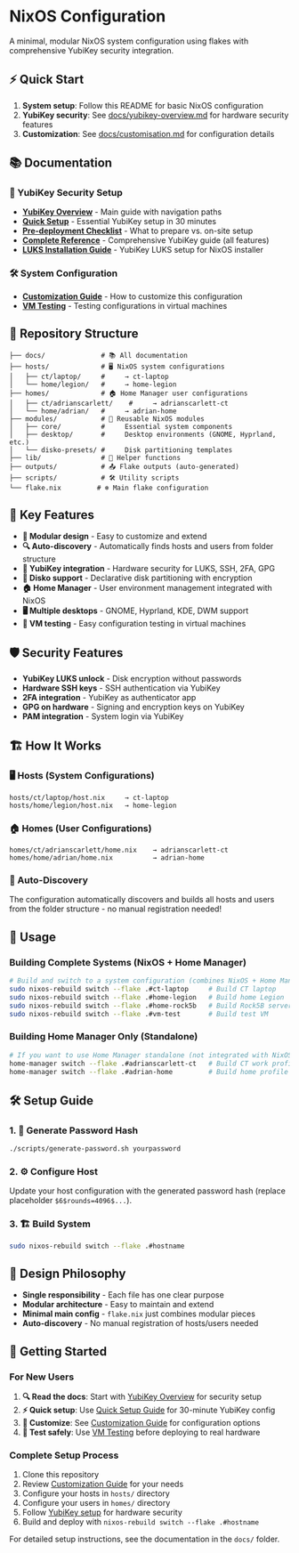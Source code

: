 # NixOS Configuration

A minimal, modular NixOS system configuration using flakes with comprehensive YubiKey security integration.

## ⚡ Quick Start

1. **System setup**: Follow this README for basic NixOS configuration
2. **YubiKey security**: See [docs/yubikey-overview.md](docs/yubikey-overview.md) for hardware security features
3. **Customization**: See [docs/customisation.md](docs/customisation.md) for configuration details

## 📚 Documentation

### 🔑 YubiKey Security Setup
- **[YubiKey Overview](docs/yubikey-overview.md)** - Main guide with navigation paths
- **[Quick Setup](docs/yubikey-quick-setup.md)** - Essential YubiKey setup in 30 minutes
- **[Pre-deployment Checklist](docs/yubikey-checklist.md)** - What to prepare vs. on-site setup
- **[Complete Reference](docs/yubikey-general.md)** - Comprehensive YubiKey guide (all features)
- **[LUKS Installation Guide](docs/yubikey-luks.md)** - YubiKey LUKS setup for NixOS installer

### 🛠️ System Configuration
- **[Customization Guide](docs/customisation.md)** - How to customize this configuration
- **[VM Testing](docs/vm-testing.md)** - Testing configurations in virtual machines

## 📁 Repository Structure

```
├── docs/              # 📚 All documentation
├── hosts/             # 🖥️ NixOS system configurations
│   ├── ct/laptop/     #     → ct-laptop
│   └── home/legion/   #     → home-legion
├── homes/             # 🏠 Home Manager user configurations  
│   ├── ct/adrianscarlett/    #     → adrianscarlett-ct
│   └── home/adrian/   #     → adrian-home
├── modules/           # 🧩 Reusable NixOS modules
│   ├── core/          #     Essential system components
│   ├── desktop/       #     Desktop environments (GNOME, Hyprland, etc.)
│   └── disko-presets/ #     Disk partitioning templates
├── lib/               # 🔧 Helper functions
├── outputs/           # 📤 Flake outputs (auto-generated)
├── scripts/           # 🛠️ Utility scripts
└── flake.nix         # ❄️ Main flake configuration
```

## 🔧 Key Features

- **🧩 Modular design** - Easy to customize and extend
- **🔍 Auto-discovery** - Automatically finds hosts and users from folder structure
- **🔐 YubiKey integration** - Hardware security for LUKS, SSH, 2FA, GPG
- **💾 Disko support** - Declarative disk partitioning with encryption
- **🏠 Home Manager** - User environment management integrated with NixOS
- **🖥️ Multiple desktops** - GNOME, Hyprland, KDE, DWM support
- **📱 VM testing** - Easy configuration testing in virtual machines

## 🛡️ Security Features

- **YubiKey LUKS unlock** - Disk encryption without passwords
- **Hardware SSH keys** - SSH authentication via YubiKey
- **2FA integration** - YubiKey as authenticator app
- **GPG on hardware** - Signing and encryption keys on YubiKey
- **PAM integration** - System login via YubiKey

## 🏗️ How It Works

### 🖥️ Hosts (System Configurations)
```
hosts/ct/laptop/host.nix     → ct-laptop
hosts/home/legion/host.nix   → home-legion
```

### 🏠 Homes (User Configurations) 
```
homes/ct/adrianscarlett/home.nix    → adrianscarlett-ct
homes/home/adrian/home.nix          → adrian-home
```

### 🔄 Auto-Discovery
The configuration automatically discovers and builds all hosts and users from the folder structure - no manual registration needed!

## 🚀 Usage

### Building Complete Systems (NixOS + Home Manager)
```bash
# Build and switch to a system configuration (combines NixOS + Home Manager)
sudo nixos-rebuild switch --flake .#ct-laptop     # Build CT laptop
sudo nixos-rebuild switch --flake .#home-legion   # Build home Legion
sudo nixos-rebuild switch --flake .#home-rock5b   # Build Rock5B server
sudo nixos-rebuild switch --flake .#vm-test       # Build test VM
```

### Building Home Manager Only (Standalone)
```bash
# If you want to use Home Manager standalone (not integrated with NixOS)
home-manager switch --flake .#adrianscarlett-ct   # Build CT work profile
home-manager switch --flake .#adrian-home         # Build home profile
```

## 🛠️ Setup Guide

### 1. 🔐 Generate Password Hash
```bash
./scripts/generate-password.sh yourpassword
```

### 2. ⚙️ Configure Host
Update your host configuration with the generated password hash (replace placeholder `$6$rounds=4096$...`).

### 3. 🏗️ Build System
```bash
sudo nixos-rebuild switch --flake .#hostname
```

## 🎯 Design Philosophy

- **Single responsibility** - Each file has one clear purpose
- **Modular architecture** - Easy to maintain and extend
- **Minimal main config** - `flake.nix` just combines modular pieces
- **Auto-discovery** - No manual registration of hosts/users needed

## 📖 Getting Started

### For New Users
1. **🔍 Read the docs**: Start with [YubiKey Overview](docs/yubikey-overview.md) for security setup
2. **⚡ Quick setup**: Use [Quick Setup Guide](docs/yubikey-quick-setup.md) for 30-minute YubiKey config
3. **🎨 Customize**: See [Customization Guide](docs/customisation.md) for configuration options
4. **🧪 Test safely**: Use [VM Testing](docs/vm-testing.md) before deploying to real hardware

### Complete Setup Process
1. Clone this repository
2. Review [Customization Guide](docs/customisation.md) for your needs
3. Configure your hosts in `hosts/` directory
4. Configure your users in `homes/` directory  
5. Follow [YubiKey setup](docs/yubikey-overview.md) for hardware security
6. Build and deploy with `nixos-rebuild switch --flake .#hostname`

For detailed setup instructions, see the documentation in the `docs/` folder.
